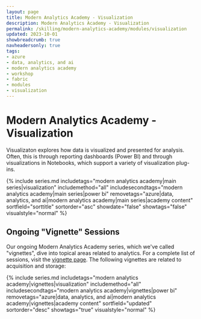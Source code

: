 ```yaml
---
layout: page
title: Modern Analytics Academy - Visualization
description: Modern Analytics Academy - Visualization
permalink: /skilling/modern-analytics-academy/modules/visualization
updated: 2023-10-01
showbreadcrumb: true
navheadersonly: true
tags:
- azure
- data, analytics, and ai
- modern analytics academy
- workshop
- fabric
- modules
- visualization
---
```


# Modern Analytics Academy - Visualization

Visualizaton explores how data is visualized and presented for analysis. Often, this is through reporting dashboards (Power BI) and through visualizations in Notebooks, which support a variety of visualization plug-ins. 

{% include series.md 
    includetags="modern analytics academy|main series|visualization" includemethod="all" 
    includesecondtags="modern analytics academy|main series|power bi" 
    removetags="azure|data, analytics, and ai|modern analytics academy|main series|academy content" 
    sortfield="sorttitle" sortorder="asc" showdate="false" showtags="false"
    visualstyle="normal"
%}

## Ongoing "Vignette" Sessions 

Our ongoing Modern Analytics Academy series, which we've called "vignettes", dive into topical areas related to analytics. For a complete list of sessions, visit the 
[vignette page](/PartnerResources/skilling/modern-analytics-academy/vignettes). The following vignettes are related to acquisition and storage:

{% include series.md 
    includetags="modern analytics academy|vignettes|visualization" includemethod="all" 
    includesecondtags="modern analytics academy|vignettes|power bi" 
    removetags="azure|data, analytics, and ai|modern analytics academy|vignettes|academy content" 
    sortfield="updated" sortorder="desc" showtags="true"
    visualstyle="normal"
%}
